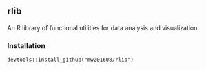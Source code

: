 ## rlib

An R library of functional utilities for data analysis and visualization.

### Installation
```
devtools::install_github("mw201608/rlib")
```
